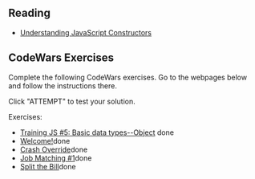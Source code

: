 ## Reading

- [Understanding JavaScript Constructors](https://css-tricks.com/understanding-javascript-constructors/)

## CodeWars Exercises

Complete the following CodeWars exercises. Go to the webpages below and follow the instructions there.

Click "ATTEMPT" to test your solution.

Exercises:

- [Training JS #5: Basic data types--Object](https://www.codewars.com/kata/571f1eb77e8954a812000837/train/javascript) done
- [Welcome!](https://www.codewars.com/kata/welcome/train/javascript)done
- [Crash Override](https://www.codewars.com/kata/crash-override/train/javascript)done
- [Job Matching #1](https://www.codewars.com/kata/56c22c5ae8b139416c00175d/train/javascript)done
- [Split the Bill](https://www.codewars.com/kata/5641275f07335295f10000d0/train/javascript)done
